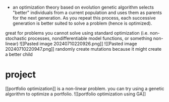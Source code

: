 - an optimization theory based on evolution 
genetic algorithm selects "better" individuals from a current population and uses them as parents for the next generation. As you repeat this process, each successive generation is better suited to solve a problem (hence is optimized).

great for problems you cannot solve using standard optimization (i.e. non-stochastic processes, nondifferentiable model functions, or something non-linear)
![[Pasted image 20240710220926.png]]
![[Pasted image 20240710220947.png]]
randomly create mutations because it might create a better child

# project 
[[portfolio optimization]] is a non-linear problem. you can try using a genetic algorithm to optimize a portfolio.
![[portfolio optimization using GA]]
